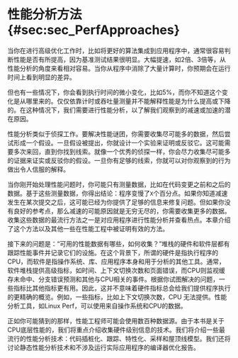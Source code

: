 
# 性能分析方法 {#sec:sec_PerfApproaches}

当你在进行高级优化工作时，比如将更好的算法集成到应用程序中，通常很容易判断性能是否有所提高，因为基准测试结果很明显。大幅提速，如2倍、3倍等，从性能分析的角度来看相对容易。当你从程序中消除了大量计算时，你预期会在运行时间上看到明显的差异。

但也有一些情况下，你会看到执行时间的微小变化，比如5%，而你不知道这个变化是从哪里来的。仅仅依靠计时或吞吐量测量并不能解释性能是为什么提高或下降的。在这种情况下，我们需要进行性能分析，以了解我们观察到的减速或加速的潜在原因。

性能分析类似于侦探工作。要解决性能谜团，你需要收集尽可能多的数据，然后尝试形成一个假设。一旦假设被提出，你就设计一个实验来证明或反驳它。这可能需要多次来回，直到你找到线索。就像一个优秀的侦探一样，你会尽力收集尽可能多的证据来证实或反驳你的假设。一旦你有足够的线索，你就可以对你观察到的行为做出令人信服的解释。

当你刚开始处理性能问题时，你可能只有测量数据，比如在代码变更之前和之后的数据。基于这些测量数据，你得出结论：程序变慢了`X`个百分点。如果你知道减速发生在某次提交之后，这可能已经为你提供了足够的信息来修复问题。但如果你没有良好的参考点，那么减速的可能原因就是无穷无尽的，你需要收集更多的数据。收集这些数据的最流行方法之一是对应用程序进行性能分析并查看热点。本章介绍了这个方法以及其他一些在性能工程中被证明有效的方法。

接下来的问题是：“可用的性能数据有哪些，如何收集？”堆栈的硬件和软件层都有跟踪性能事件并记录它们的设施。在这个背景下，所谓的硬件是指执行程序的CPU，而软件是指操作系统、库、应用程序本身和用于分析的其他工具。通常，软件堆栈提供高级指标，如时间、上下文切换次数和页面错误，而CPU则监视缓存未命中、分支错误预测和其他与CPU相关的事件。根据你试图解决的问题，一些指标比其他指标更有用。因此，这并不意味着硬件指标总会给我们提供程序执行的更精确的概览。例如，一些指标，比如上下文切换次数，CPU 无法提供。性能分析工具，如Linux Perf，可以使用来自操作系统和CPU的数据。

正如你可能猜到的那样，性能工程师可能会使用数百种数据源。由于本书是关于CPU底层性能的，我们将重点介绍收集硬件级别信息的技术。我们将介绍一些最流行的性能分析技术：代码插桩化、跟踪、特性化、采样和屋顶线模型。我们还将讨论静态性能分析技术和不涉及运行实际应用程序的编译器优化报告。